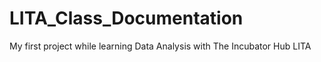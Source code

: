 # LITA_Class_Documentation
My first project while learning Data Analysis with The Incubator Hub LITA
